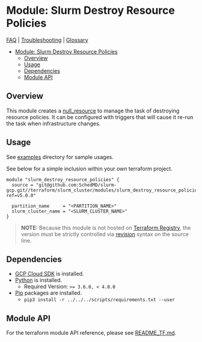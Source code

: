# Module: Slurm Destroy Resource Policies

[FAQ](../../../../docs/faq.md) |
[Troubleshooting](../../../../docs/troubleshooting.md) |
[Glossary](../../../../docs/glossary.md)

<!-- mdformat-toc start --slug=github --no-anchors --maxlevel=6 --minlevel=1 -->

- [Module: Slurm Destroy Resource Policies](#module-slurm-destroy-resource-policies)
  - [Overview](#overview)
  - [Usage](#usage)
  - [Dependencies](#dependencies)
  - [Module API](#module-api)

<!-- mdformat-toc end -->

## Overview

This module creates a
[null_resource](https://registry.terraform.io/providers/hashicorp/null/latest/docs/resources/resource)
to manage the task of destroying resource policies. It can be configured with
triggers that will cause it re-run the task when infrastructure changes.

## Usage

See [examples](../../examples/slurm_destroy_resource_policies/) directory for
sample usages.

See below for a simple inclusion within your own terraform project.

```hcl
module "slurm_destroy_resource_policies" {
  source = "git@github.com:SchedMD/slurm-gcp.git//terraform/slurm_cluster/modules/slurm_destroy_resource_policies?ref=v5.0.0"

  partition_name     = "<PARTITION_NAME>"
  slurm_cluster_name = "<SLURM_CLUSTER_NAME>"
}
```

> **NOTE:** Because this module is not hosted on
> [Terraform Registry](../../../../docs/glossary.md#terraform-registry), the
> version must be strictly controlled via
> [revision](https://www.terraform.io/language/modules/sources#selecting-a-revision)
> syntax on the source line.

## Dependencies

- [GCP Cloud SDK](https://cloud.google.com/sdk/downloads) is installed.
- [Python](../../../../docs/glossary.md#python) is installed.
  - Required Version: `>= 3.6.0, < 4.0.0`
- [Pip](../../../../docs/glossary.md#pip) packages are installed.
  - `pip3 install -r ../../../scripts/requirements.txt --user`

## Module API

For the terraform module API reference, please see
[README_TF.md](./README_TF.md).
